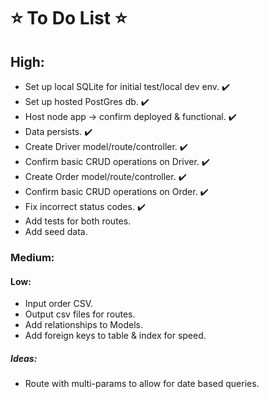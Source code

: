 # :star: To Do List :star:

## High:

  - Set up local SQLite for initial test/local dev env. :heavy_check_mark:
  - Set up hosted PostGres db. :heavy_check_mark:
  - Host node app -> confirm deployed & functional. :heavy_check_mark:
  - Data persists. :heavy_check_mark:
  - Create Driver model/route/controller. :heavy_check_mark:
  - Confirm basic CRUD operations on Driver. :heavy_check_mark:
  - Create Order model/route/controller. :heavy_check_mark:
  - Confirm basic CRUD operations on Order. :heavy_check_mark:
  - Fix incorrect status codes. :heavy_check_mark:
  - Add tests for both routes.
  - Add seed data.


### Medium:

#### Low:

  - Input order CSV.
  - Output csv files for routes.
  - Add relationships to Models.
  - Add foreign keys to table & index for speed.
  
  

##### Ideas:

  - Route with multi-params to allow for date based queries.